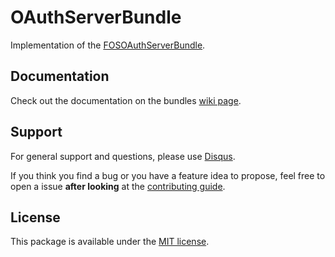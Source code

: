 # OAuthServerBundle

Implementation of the [FOSOAuthServerBundle](https://github.com/FriendsOfSymfony/FOSOAuthServerBundle).


## Documentation

Check out the documentation on the bundles [wiki page](https://github.com/bruery/oauth-server-bundle/wiki).

## Support

For general support and questions, please use [Disqus](https://thebruery.disq.us).

If you think you find a bug or you have a feature idea to propose, feel free to open a issue
**after looking** at the [contributing guide](CONTRIBUTING.md).

## License

This package is available under the [MIT license](LICENSE).
